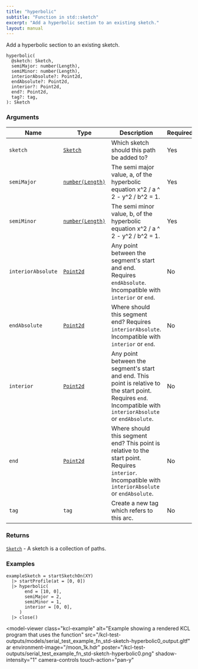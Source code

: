 ```yaml
---
title: "hyperbolic"
subtitle: "Function in std::sketch"
excerpt: "Add a hyperbolic section to an existing sketch."
layout: manual
---
```


Add a hyperbolic section to an existing sketch.

```kcl
hyperbolic(
  @sketch: Sketch,
  semiMajor: number(Length),
  semiMinor: number(Length),
  interiorAbsolute?: Point2d,
  endAbsolute?: Point2d,
  interior?: Point2d,
  end?: Point2d,
  tag?: tag,
): Sketch
```



### Arguments

| Name | Type | Description | Required |
|----------|------|-------------|----------|
| `sketch` | [`Sketch`](/docs/kcl-std/types/std-types-Sketch) | Which sketch should this path be added to? | Yes |
| `semiMajor` | [`number(Length)`](/docs/kcl-std/types/std-types-number) | The semi major value, a, of the hyperbolic equation x^2 / a ^ 2 - y^2 / b^2 = 1. | Yes |
| `semiMinor` | [`number(Length)`](/docs/kcl-std/types/std-types-number) | The semi minor value, b, of the hyperbolic equation x^2 / a ^ 2 - y^2 / b^2 = 1. | Yes |
| `interiorAbsolute` | [`Point2d`](/docs/kcl-std/types/std-types-Point2d) | Any point between the segment's start and end. Requires `endAbsolute`. Incompatible with `interior` or `end`. | No |
| `endAbsolute` | [`Point2d`](/docs/kcl-std/types/std-types-Point2d) | Where should this segment end? Requires `interiorAbsolute`. Incompatible with `interior` or `end`. | No |
| `interior` | [`Point2d`](/docs/kcl-std/types/std-types-Point2d) | Any point between the segment's start and end. This point is relative to the start point. Requires `end`. Incompatible with `interiorAbsolute` or `endAbsolute`. | No |
| `end` | [`Point2d`](/docs/kcl-std/types/std-types-Point2d) | Where should this segment end? This point is relative to the start point. Requires `interior`. Incompatible with `interiorAbsolute` or `endAbsolute`. | No |
| `tag` | `tag` | Create a new tag which refers to this arc. | No |

### Returns

[`Sketch`](/docs/kcl-std/types/std-types-Sketch) - A sketch is a collection of paths.


### Examples

```kcl
exampleSketch = startSketchOn(XY)
  |> startProfile(at = [0, 0])
  |> hyperbolic(
       end = [10, 0],
       semiMajor = 2,
       semiMinor = 1,
       interior = [0, 0],
     )
  |> close()

```


<model-viewer
  class="kcl-example"
  alt="Example showing a rendered KCL program that uses the  function"
  src="/kcl-test-outputs/models/serial_test_example_fn_std-sketch-hyperbolic0_output.gltf"
  ar
  environment-image="/moon_1k.hdr"
  poster="/kcl-test-outputs/serial_test_example_fn_std-sketch-hyperbolic0.png"
  shadow-intensity="1"
  camera-controls
  touch-action="pan-y"
>
</model-viewer>


